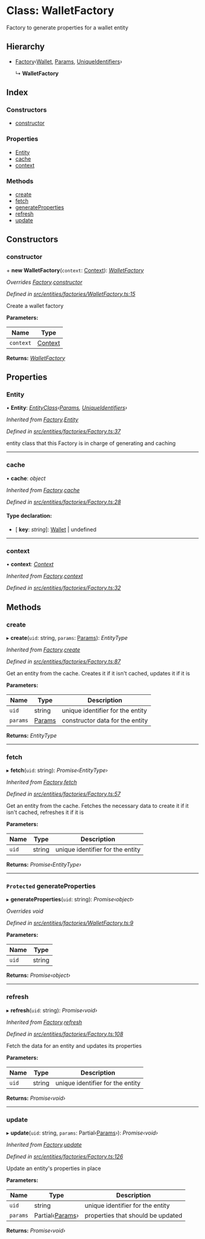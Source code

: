 # Class: WalletFactory

Factory to generate properties for a wallet entity

## Hierarchy

- [Factory](_entities_factories_factory_.factory.md)‹[Wallet](_entities_wallet_.wallet.md), [Params](../interfaces/_entities_wallet_.params.md), [UniqueIdentifiers](../interfaces/_entities_wallet_.uniqueidentifiers.md)›

  ↳ **WalletFactory**

## Index

### Constructors

- [constructor](_entities_factories_walletfactory_.walletfactory.md#constructor)

### Properties

- [Entity](_entities_factories_walletfactory_.walletfactory.md#entity)
- [cache](_entities_factories_walletfactory_.walletfactory.md#cache)
- [context](_entities_factories_walletfactory_.walletfactory.md#context)

### Methods

- [create](_entities_factories_walletfactory_.walletfactory.md#create)
- [fetch](_entities_factories_walletfactory_.walletfactory.md#fetch)
- [generateProperties](_entities_factories_walletfactory_.walletfactory.md#protected-generateproperties)
- [refresh](_entities_factories_walletfactory_.walletfactory.md#refresh)
- [update](_entities_factories_walletfactory_.walletfactory.md#update)

## Constructors

### constructor

\+ **new WalletFactory**(`context`: [Context](_context_.context.md)): _[WalletFactory](_entities_factories_walletfactory_.walletfactory.md)_

_Overrides [Factory](_entities_factories_factory_.factory.md).[constructor](_entities_factories_factory_.factory.md#constructor)_

_Defined in [src/entities/factories/WalletFactory.ts:15](https://github.com/PolymathNetwork/polymath-sdk/blob/660aba8/src/entities/factories/WalletFactory.ts#L15)_

Create a wallet factory

**Parameters:**

| Name      | Type                            |
| --------- | ------------------------------- |
| `context` | [Context](_context_.context.md) |

**Returns:** _[WalletFactory](_entities_factories_walletfactory_.walletfactory.md)_

## Properties

### Entity

• **Entity**: _[EntityClass](../interfaces/_entities_factories_factory_.entityclass.md)‹[Params](../interfaces/_entities_wallet_.params.md), [UniqueIdentifiers](../interfaces/_entities_wallet_.uniqueidentifiers.md)›_

_Inherited from [Factory](_entities_factories_factory_.factory.md).[Entity](_entities_factories_factory_.factory.md#entity)_

_Defined in [src/entities/factories/Factory.ts:37](https://github.com/PolymathNetwork/polymath-sdk/blob/660aba8/src/entities/factories/Factory.ts#L37)_

entity class that this Factory is in charge of generating and caching

---

### cache

• **cache**: _object_

_Inherited from [Factory](_entities_factories_factory_.factory.md).[cache](_entities_factories_factory_.factory.md#cache)_

_Defined in [src/entities/factories/Factory.ts:28](https://github.com/PolymathNetwork/polymath-sdk/blob/660aba8/src/entities/factories/Factory.ts#L28)_

#### Type declaration:

- \[ **key**: _string_\]: [Wallet](_entities_wallet_.wallet.md) | undefined

---

### context

• **context**: _[Context](_context_.context.md)_

_Inherited from [Factory](_entities_factories_factory_.factory.md).[context](_entities_factories_factory_.factory.md#context)_

_Defined in [src/entities/factories/Factory.ts:32](https://github.com/PolymathNetwork/polymath-sdk/blob/660aba8/src/entities/factories/Factory.ts#L32)_

## Methods

### create

▸ **create**(`uid`: string, `params`: [Params](../interfaces/_entities_wallet_.params.md)): _EntityType_

_Inherited from [Factory](_entities_factories_factory_.factory.md).[create](_entities_factories_factory_.factory.md#create)_

_Defined in [src/entities/factories/Factory.ts:87](https://github.com/PolymathNetwork/polymath-sdk/blob/660aba8/src/entities/factories/Factory.ts#L87)_

Get an entity from the cache. Creates it if it isn't cached, updates it if it is

**Parameters:**

| Name     | Type                                                | Description                      |
| -------- | --------------------------------------------------- | -------------------------------- |
| `uid`    | string                                              | unique identifier for the entity |
| `params` | [Params](../interfaces/_entities_wallet_.params.md) | constructor data for the entity  |

**Returns:** _EntityType_

---

### fetch

▸ **fetch**(`uid`: string): _Promise‹EntityType›_

_Inherited from [Factory](_entities_factories_factory_.factory.md).[fetch](_entities_factories_factory_.factory.md#fetch)_

_Defined in [src/entities/factories/Factory.ts:57](https://github.com/PolymathNetwork/polymath-sdk/blob/660aba8/src/entities/factories/Factory.ts#L57)_

Get an entity from the cache. Fetches the necessary data to create it if it isn't cached, refreshes it if it is

**Parameters:**

| Name  | Type   | Description                      |
| ----- | ------ | -------------------------------- |
| `uid` | string | unique identifier for the entity |

**Returns:** _Promise‹EntityType›_

---

### `Protected` generateProperties

▸ **generateProperties**(`uid`: string): _Promise‹object›_

_Overrides void_

_Defined in [src/entities/factories/WalletFactory.ts:9](https://github.com/PolymathNetwork/polymath-sdk/blob/660aba8/src/entities/factories/WalletFactory.ts#L9)_

**Parameters:**

| Name  | Type   |
| ----- | ------ |
| `uid` | string |

**Returns:** _Promise‹object›_

---

### refresh

▸ **refresh**(`uid`: string): _Promise‹void›_

_Inherited from [Factory](_entities_factories_factory_.factory.md).[refresh](_entities_factories_factory_.factory.md#refresh)_

_Defined in [src/entities/factories/Factory.ts:108](https://github.com/PolymathNetwork/polymath-sdk/blob/660aba8/src/entities/factories/Factory.ts#L108)_

Fetch the data for an entity and updates its properties

**Parameters:**

| Name  | Type   | Description                      |
| ----- | ------ | -------------------------------- |
| `uid` | string | unique identifier for the entity |

**Returns:** _Promise‹void›_

---

### update

▸ **update**(`uid`: string, `params`: Partial‹[Params](../interfaces/_entities_wallet_.params.md)›): _Promise‹void›_

_Inherited from [Factory](_entities_factories_factory_.factory.md).[update](_entities_factories_factory_.factory.md#update)_

_Defined in [src/entities/factories/Factory.ts:126](https://github.com/PolymathNetwork/polymath-sdk/blob/660aba8/src/entities/factories/Factory.ts#L126)_

Update an entity's properties in place

**Parameters:**

| Name     | Type                                                         | Description                       |
| -------- | ------------------------------------------------------------ | --------------------------------- |
| `uid`    | string                                                       | unique identifier for the entity  |
| `params` | Partial‹[Params](../interfaces/_entities_wallet_.params.md)› | properties that should be updated |

**Returns:** _Promise‹void›_
